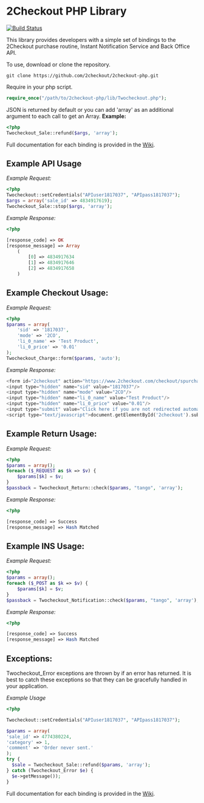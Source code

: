 2Checkout PHP Library
=====================

[![Build Status](https://travis-ci.org/necromant2005/2checkout-php.png?branch=master)](https://travis-ci.org/necromant2005/2checkout-php)

This library provides developers with a simple set of bindings to the 2Checkout purchase routine, Instant Notification Service and Back Office API.

To use, download or clone the repository.

```shell
git clone https://github.com/2checkout/2checkout-php.git
```

Require in your php script.

```php
require_once("/path/to/2checkout-php/lib/Twocheckout.php");
```

JSON is returned by default or you can add 'array' as an additional argument to each call to get an Array.
**Example:**
```php
<?php
Twocheckout_Sale::refund($args, 'array');
```

Full documentation for each binding is provided in the [Wiki](https://github.com/2checkout/2checkout-php/wiki).


Example API Usage
-----------------

*Example Request:*

```php
<?php
Twocheckout::setCredentials("APIuser1817037", "APIpass1817037");
$args = array('sale_id' => 4834917619);
Twocheckout_Sale::stop($args, 'array');
```

*Example Response:*

```php
<?php

[response_code] => OK
[response_message] => Array
    (
        [0] => 4834917634
        [1] => 4834917646
        [2] => 4834917658
    )
```

Example Checkout Usage:
-----------------------

*Example Request:*

```php
<?php
$params = array(
    'sid' => '1817037',
    'mode' => '2CO',
    'li_0_name' => 'Test Product',
    'li_0_price' => '0.01'
);
Twocheckout_Charge::form($params, 'auto');
```

*Example Response:*
```php
<form id="2checkout" action="https://www.2checkout.com/checkout/spurchase" method="post">
<input type="hidden" name="sid" value="1817037"/>
<input type="hidden" name="mode" value="2CO"/>
<input type="hidden" name="li_0_name" value="Test Product"/>
<input type="hidden" name="li_0_price" value="0.01"/>
<input type="submit" value="Click here if you are not redirected automatically" /></form>
<script type="text/javascript">document.getElementById('2checkout').submit();</script>
```

Example Return Usage:
---------------------

*Example Request:*

```php
<?php
$params = array();
foreach ($_REQUEST as $k => $v) {
    $params[$k] = $v;
}
$passback = Twocheckout_Return::check($params, "tango", 'array');
```

*Example Response:*

```php
<?php

[response_code] => Success
[response_message] => Hash Matched
```

Example INS Usage:
------------------

*Example Request:*

```php
<?php
$params = array();
foreach ($_POST as $k => $v) {
    $params[$k] = $v;
}
$passback = Twocheckout_Notification::check($params, "tango", 'array');
```

*Example Response:*

```php
<?php

[response_code] => Success
[response_message] => Hash Matched
```

Exceptions:
-----------
Twocheckout_Error exceptions are thrown by if an error has returned. It is best to catch these exceptions so that they can be gracefully handled in your application.

*Example Usage*

```php
<?php

Twocheckout::setCredentials("APIuser1817037", "APIpass1817037");

$params = array(
'sale_id' => 4774380224,
'category' => 1,
'comment' => 'Order never sent.'
);
try {
  $sale = Twocheckout_Sale::refund($params, 'array');
} catch (Twocheckout_Error $e) {
  $e->getMessage());
}
```

Full documentation for each binding is provided in the [Wiki](https://github.com/2checkout/2checkout-php/wiki).
